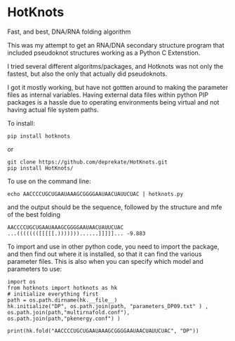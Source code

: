 # HotKnots
Fast, and best, DNA/RNA folding algorithm

This was my attempt to get an RNA/DNA secondary structure program that included pseudoknot
structures working as a Python C Extenstion.  

I tried several different algoritms/packages, and Hotknots was not only the fastest, but
also the only that actually did pseudoknots.

I got it mostly working, but have not gottten around to making the parameter files as 
internal variables.  Having external data files within python PIP packages is a hassle
due to operating environments being virtual and not having actual file system paths.

To install:
```
pip install hotknots
```
or
```
git clone https://github.com/deprekate/HotKnots.git
pip install HotKnots/
```



To use on the command line:
```
echo AACCCCUGCUGAAUAAAGCGGGGAAUAACUAUUCUAC | hotknots.py
```
and the output should be the sequence, followed by the structure and mfe of the best folding
```
AACCCCUGCUGAAUAAAGCGGGGAAUAACUAUUCUAC
...((((((([[[[[.)))))))......]]]]]... -9.883
```


To import and use in other python code, you need to import the package, and then find out where
it is installed, so that it can find the various parameter files.  This is also when you can specify
which model and parameters to use:
```
import os
from hotknots import hotknots as hk
# initialize everything first
path = os.path.dirname(hk.__file__)
hk.initialize("DP", os.path.join(path, "parameters_DP09.txt" ) , os.path.join(path,"multirnafold.conf"), os.path.join(path,"pkenergy.conf") )

print(hk.fold("AACCCCUGCUGAAUAAAGCGGGGAAUAACUAUUCUAC", "DP"))
```
